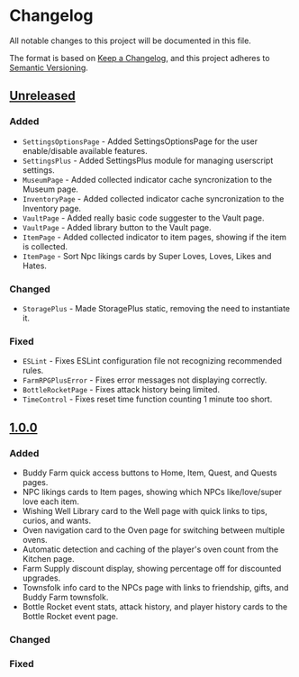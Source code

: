 # Changelog

All notable changes to this project will be documented in this file.

The format is based on [Keep a Changelog](https://keepachangelog.com/en/1.1.0/),
and this project adheres to [Semantic Versioning](https://semver.org/spec/v2.0.0.html).

## [Unreleased]()

### Added
- `SettingsOptionsPage` - Added SettingsOptionsPage for the user enable/disable available features.
- `SettingsPlus` - Added SettingsPlus module for managing userscript settings.
- `MuseumPage` - Added collected indicator cache syncronization to the Museum page.
- `InventoryPage` - Added collected indicator cache syncronization to the Inventory page.
- `VaultPage` - Added really basic code suggester to the Vault page.
- `VaultPage` - Added library button to the Vault page.
- `ItemPage` - Added collected indicator to item pages, showing if the item is collected.
- `ItemPage` - Sort Npc likings cards by Super Loves, Loves, Likes and Hates.

### Changed
- `StoragePlus` - Made StoragePlus static, removing the need to instantiate it.

### Fixed
- `ESLint` - Fixes ESLint configuration file not recognizing recommended rules.
- `FarmRPGPlusError` - Fixes error messages not displaying correctly.
- `BottleRocketPage` - Fixes attack history being limited.
- `TimeControl` - Fixes reset time function counting 1 minute too short.

## [1.0.0](https://raw.githubusercontent.com/Synogun/FarmRPGPlus/refs/tags/1.0.0/dist/FarmRPGPlus.user.js)

### Added
- Buddy Farm quick access buttons to Home, Item, Quest, and Quests pages.
- NPC likings cards to Item pages, showing which NPCs like/love/super love each item.
- Wishing Well Library card to the Well page with quick links to tips, curios, and wants.
- Oven navigation card to the Oven page for switching between multiple ovens.
- Automatic detection and caching of the player's oven count from the Kitchen page.
- Farm Supply discount display, showing percentage off for discounted upgrades.
- Townsfolk info card to the NPCs page with links to friendship, gifts, and Buddy Farm townsfolk.
- Bottle Rocket event stats, attack history, and player history cards to the Bottle Rocket event page.

### Changed

### Fixed
